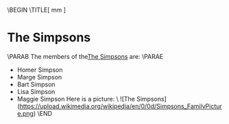 \BEGIN
\TITLE[ mm ]
# The Simpsons
\PARAB
The members of the[The Simpsons](https://en.wikipedia.org/wiki/The_Simpsons) are:
\PARAE
+ Homer Simpson
+ Marge Simpson
+ Bart Simpson
+ Lisa Simpson
+ Maggie Simpson
Here is a picture:
\\
![The Simpsons] (https://upload.wikimedia.org/wikipedia/en/0/0d/Simpsons_FamilyPicture.png)
\END

